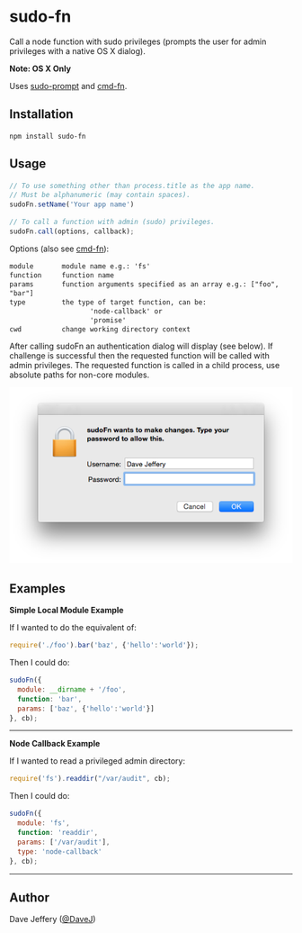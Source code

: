 sudo-fn
=======

Call a node function with sudo privileges (prompts the user for admin privileges with a native OS X dialog).

**Note: OS X Only**

Uses [sudo-prompt](https://www.npmjs.com/package/sudo-prompt) and [cmd-fn](https://www.npmjs.com/package/cmd-fn).

Installation
------------
```
npm install sudo-fn
```

Usage
-----
```javascript
// To use something other than process.title as the app name.
// Must be alphanumeric (may contain spaces).
sudoFn.setName('Your app name')
```

```javascript
// To call a function with admin (sudo) privileges.
sudoFn.call(options, callback);
```

Options (also see [cmd-fn](https://www.npmjs.com/package/cmd-fn)):

```
module       module name e.g.: 'fs'
function     function name
params       function arguments specified as an array e.g.: ["foo", "bar"]
type         the type of target function, can be:
                    'node-callback' or
                    'promise'
cwd          change working directory context
```

After calling sudoFn an authentication dialog will display (see below).
If challenge is successful then the requested function will be called with admin privileges.
The requested function is called in a child process, use absolute paths for non-core modules.

![sudoFn on OS X](./osx.png)


Examples
--------

**Simple Local Module Example**

If I wanted to do the equivalent of:
```javascript
require('./foo').bar('baz', {'hello':'world'});
```

Then I could do:
```javascript
sudoFn({
  module: __dirname + '/foo',
  function: 'bar',
  params: ['baz', {'hello':'world'}]
}, cb);
```

********

**Node Callback Example**

If I wanted to read a privileged admin directory:

```javascript
require('fs').readdir("/var/audit", cb);
```

Then I could do:
```javascript
sudoFn({
  module: 'fs',
  function: 'readdir',
  params: ['/var/audit'],
  type: 'node-callback'
}, cb);
```

********

Author
------

Dave Jeffery ([@DaveJ](https://twitter.com/DaveJ))
